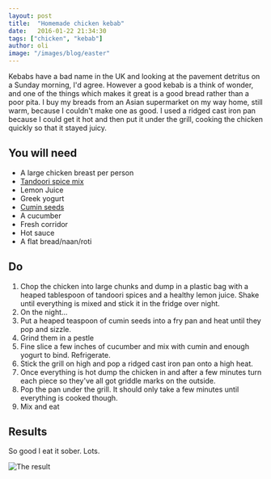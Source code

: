 ```yaml
---
layout: post
title:  "Homemade chicken kebab"
date:   2016-01-22 21:34:30
tags: ["chicken", "kebab"]  
author: oli
image: "/images/blog/easter"
---
```


Kebabs have a bad name in the UK and looking at the pavement detritus on a Sunday morning, I'd agree. However a good kebab is a think of wonder, and one of the things which makes it great is a good bread rather than a poor pita.  I buy my breads from an Asian supermarket on my way home, still warm, because I couldn't make one as good. I used a ridged cast iron pan because I could get it hot and then put it under the grill, cooking the chicken quickly so that it stayed juicy.

## You will need


* A large chicken breast per person
* [Tandoori spice mix](http://amzn.to/1QCCeUi)
* Lemon Juice
* Greek yogurt
* [Cumin seeds](http://amzn.to/1JTWJN1)
* A cucumber
* Fresh corridor
* Hot sauce
* A flat bread/naan/roti


## Do

1. Chop the chicken into large chunks and dump in a plastic bag with a heaped tablespoon of tandoori spices and a healthy lemon juice.  Shake until everything is mixed and stick it in the fridge over night.
2. On the night...
3. Put a heaped teaspoon of cumin seeds into a fry pan and heat until they pop and sizzle.
4. Grind them in a pestle
5. Fine slice a few inches of cucumber and mix with cumin and enough yogurt to bind.  Refrigerate.
6. Stick the grill on high and pop a ridged cast iron pan onto a high heat.
7. Once everything is hot dump the chicken in and after a few minutes turn each piece so they've all got griddle marks on the outside.
8. Pop the pan under the grill.  It should only take a few minutes until everything is cooked though.
9. Mix and eat

## Results

So good I eat it sober. Lots.


![The result](/images/blog/kebab.jpg)

